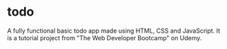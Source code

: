 # todo

A fully functional basic todo app made using HTML, CSS and JavaScript. It is a tutorial project from "The Web Developer Bootcamp" on Udemy.
